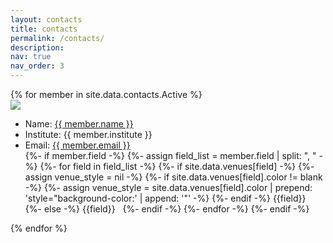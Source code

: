 ```yaml
---
layout: contacts
title: contacts
permalink: /contacts/
description: 
nav: true
nav_order: 3
---
```

<div class="members clearfix">
  {% for member in site.data.contacts.Active %}
  <div class="member-profile-two-col">
    <a href="{{ member.url }}" target="_blank"><img src="{{ member.image | prepend: '/assets/img/' | relative_url }}" /></a>
    <ul class="member-info">
      <li><span>Name:</span> <a href="{{ member.url }}" target="_blank">{{ member.name }}</a></li>
      <li><span>Institute:</span> {{ member.institute }}</li>
      <li><span>Email:</span> <a href="mailto:{{ member.email | encode_email }}" target="_blank">{{ member.email }}</a></li>
      {%- if member.field -%}
        {%- assign field_list = member.field | split: ", " -%}
        {%- for field in field_list -%}
          {%- if site.data.venues[field] -%}
            {%- assign venue_style = nil -%}
            {%- if site.data.venues[field].color != blank -%}
              {%- assign venue_style = site.data.venues[field].color | prepend: 'style="background-color:' | append: '"' -%}
            {%- endif -%}
            <abbr class="badge" {% if venue_style %}{{venue_style}}{% endif %}>{{field}}</abbr> &nbsp;
          {%- else -%}
            <abbr class="badge">{{field}}</abbr> &nbsp; 
          {%- endif -%}
        {%- endfor -%}
      {%- endif -%}
    </ul>
  </div>
  {% endfor %}
</div>

